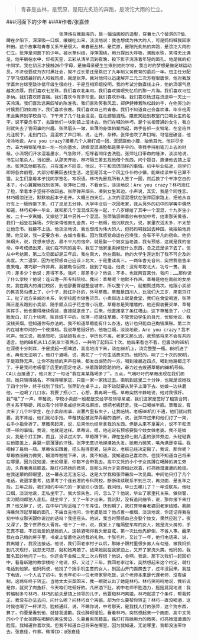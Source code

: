 > 青春是丛林，是荒原，是阳光炙热的奔跑，是滂沱大雨的伫立。

###河面下的少年
####作者/张嘉佳

						张萍烙在我脑海的，是一幅油画般的造型，穿着七八个破洞的T恤，蹲在夕阳下，深深吸一口烟，缓缓吐出来，淡淡地说：我也想成为伟大的人，可是妈妈喊我回家种田。这个故事和青春关系不是很大。青春是丛林，是荒原，是阳光炙热的奔跑，是滂沱大雨的伫立。张萍是河面下的少年。被水草纠结，浮萍围绕，用力探出头呼吸，满脸水珠，笑得无比满足。他平躺在水中，仰视天空，云彩从清早流到夜晚，投下影子洗涤着年轻的面孔。他是我的初中同学。我在初三才接触26个字母，是被母亲硬生生揪到她的学校，我当时的梦想是做足球运动员，不济也要成为农村黑社会，拗不过长辈还是跳进了九年制义务教育的最后一年。班主任分配了学习成绩最好的人和我同桌，就是张萍。我对他何以迅速解开二元二次方程很震惊，他对我放学直奔台球室敲诈低年级生很向往，于是互相弃暗投明，我的考试分数直线上升，他的流氓气息越发浓厚。我们喜欢七龙珠。我们喜欢北条司。我们喜欢猫眼失忆后的那一片海。我们喜欢马拉多纳。我们喜欢陈百强。我们喜欢今宵多珍重。我们喜欢乔峰。我们喜欢杨过在流浪中一天比一天冷清。我们喜欢远离四爷的陈淮秀。我们喜欢笑看风云，郑伊健捧着陈松龄的手，在他哭泣的时候我们泪如雨下。我们喜欢夜晚。我们喜欢自己的青春。我们不知道自己会喜欢谁。毕业班周末会集体到学校自习，下午来了几个社会混混，在走廊砸酒瓶，嬉皮笑脸到教室门口喊女生的名字，说不要念书了，去跟他们一块到镇上溜冰去。他们在喊的林巧，是个长相普通的女生，我立刻就失去了管闲事的兴趣。张萍眉头一皱，单薄的身体拍案而起，两手各抓一支钢笔，在全班目光注视下，走到门口。混混吹了声口哨，说，让开，杂种。张萍也吹了声口哨，可惜是破音，他冷冷地说，Are you crazy?接着几个人撕打成一团，混混踹他小腹，抽他耳光，他拼尽全力，奋力用钢笔甩出一坨一坨的墨水，转眼混混满脸都是黑乎乎的。等我手持削笔刀上去的时候，小流氓们汗水混着墨水，气急败坏，招呼着同伴去洗脸。张萍吐口带血的唾沫，淡淡地说，书生以笔杀人，当如是。从那天开始，林巧隔三差五找他借个东西，问个题目，邀请他去镇上溜冰。张萍其他都答应，只有溜冰不同意，他说，不干和流氓同样的事情。初中毕业临近，同学们即将各奔前程，大部分都要回去找生活。这里是苏北一个风尘仆仆的小镇，能继续读中专已算不错。女生们拿着本子找同学签名，写祝语。林巧先是找所有人签了一圈，然后换了个干净空白的本子，小心翼翼地找到张萍。张萍吐口烟，不看女生，淡淡地说：Are you crazy？林巧涨红了脸，举着本子坚持不收回去。张萍弹开烟头，凑到女生耳边，小声说，其实，我是个同性恋。林巧眼泪汪汪，默默收起本子走开。大概三四天后，上次的混混埋伏在张萍回家路上，把他从自行车上一板砖砸下来，打了足足五分钟。大学毕业后一次回老家，我从另外的初中同学嘴中偶然知道，林巧初中一毕业，就和那几个混混成天在一起，十八岁嫁给了其中一个混混，十九岁生小孩，二十一岁离婚，又嫁给了其中另外一个混混。张萍脑袋绑着纱布参加中考，结束那天黄昏，我们一起坐在操场。夕阳染得他面孔金黄，叼一根烟，他沉默良久，说，家里农活太多，不太想让他念书。我接不上话。他淡淡地说，我也想成为伟大的人，但妈妈喊我回去种田。我拍拍他肩膀，他又说，我一定要念书，去城市看看。因为我感觉命运在召唤我，会有不平凡的宿命。他扔掉烟头，说，我想来想去，最不平凡的宿命，就是娶一个妓女当老婆，我有预感，这就是我的宿命。中考成绩出来，我们在不同的高中。我忘了他家里卖掉些什么东西，总之还是读下去了。但从中考结束，第二次见面却是三年后。我在南大，他在南航。他的大学生涯达到了我不可企及的高度。大二退学，因为他预感自己应该上北大，于是重读高三。一两年杳无音讯，突然我宿舍半夜来电，凑巧那一阵非典，我被勒令回校，接到了电话。他说：没有考取北大，功亏一篑。我问：差多少？他说：差得不多。我问：那差多少？他说：不多，也就两百来分。我问：……那你读了什么学校？他说：连云港一所专科院校。我问：草莓呢？他默不作声。草莓是他在南航的女朋友。我在南大的浦口校区，到他那要穿越整座城市，所以整个大一，就相聚过两次。他跟小卖部的售货员勾搭上了，小个子，脸红扑扑的，外号草莓。草莓是四川人，比我们大三岁，来南京打工，扯了远方亲戚的关系，到学校超市做售货员。小卖部边上就是食堂，我们在食堂喝酒，张萍隔三差五跑到小卖部，随手顺点瓜子花生等小玩意。草莓总是笑嘻嘻的，他还假装要买单，草莓挥挥手，他也懒得继续假装，直接就拿走了。后来，他直接拿了条红塔山，这下草莓急了，小红脸发白，好几十块呢，账目填不平的。张萍一把搂住草莓，不管旁边学生的目光，忧郁地说，我没钱买烟，但知道你有办法的。我不知道草莓能有什么办法，估计也只能自己掏钱填账。第二次约在城市中间的一个夜排档。我说草莓挺好的，他吸口烟，淡淡地说，Are you crazy？我不吭声。他又说，我感觉吧，这姑娘有点土，学历也不高，老家又那么远，我预感将来不会有共同语言。他的BB机从11点到后半夜两点，一共响了起码三十次。他后来看也不看，但震动的BB机在深夜十分刺耳，于是提起一瓶啤酒，高高地浇下来，浇在BB机上，浇完整整一瓶。BB机进了水，再也无法响了。他打个酒嗝，说，我花了一个月生活费买的。他妈的。响了三十次的BB机，于是寂静无声。让你不耐烦的声声召唤，都发自弱势的一方。喝到凌晨近四点，喝到他路都走不了。于是我问老板借了店里的固定电话，扶着踉踉跄跄的他，奋力过去拨通草莓的BB机号码。CALL台接通了，他只发了一句话“我在某某路喝多了”。五点，气喘吁吁的草莓出现在我们面前。她只晓得路名，不晓得哪家店，只能一家一家找过去。南航到这里二十分钟，也就是说她找了四十分钟，终于找到了我们。张萍趴在桌子上，动不动就要从凳子上滑下去。姑娘一边扶着他，一边喝了几口水。我要了瓶小二，心想，我再喝一瓶。草莓突然平静地说，他对我很好。我“哦”了一声。草莓说，学校小卖部一般都是交给学校领导亲戚，我们这家是签好了租赁合同，但关系不够硬，所以有个领导亲戚经常来找麻烦，想把老板赶走。我一口喝掉半瓶。草莓说，有次来了几个坏学生，在小卖部闹事，说薯片里有虫子，让我赔钱。老板BB机打不通，他们就问我要。我不肯给，他们就动手抢。草莓扶起被张萍弄翻的酒杯，说，张萍冲过来和他们打了一架，右手小指骨折了。草莓笑起来，说，后来他也经常拿我的东西，但是从来不拿薯片，说不干和流氓一样的事情。我说，他就是这样。草莓说，嗯，他还说有预感要娶个妓女做老婆。我不是妓女，我是个打工妹，而且，没读过大学。草莓蹲下来，蹲在坐得七倒八歪的张萍旁边，头轻轻靠在他膝盖上，鼻翼一层薄薄的汗珠。张萍无意识地摸摸她头发，她用力微笑，嘴角满是幸福。我喝掉了最后一瓶。草莓依旧蹲着，把头贴得更紧，轻声说，老板已经决定搬了。我说，那你呢？草莓依旧用力微笑，眼泪哗啦啦下来，说，我不知道。我知道自己喜欢你。但我不知道自己将来在哪里。因为我知道，无论哪里，你都不会带我去。高中文凭的小个子女孩蹲在喝醉的男生旁边，头靠着男孩膝盖。路灯打亮她的微笑，是那么用力才变得如此欢喜，打亮她湿漉漉的脸庞。在我迷蒙的醉眼里，这一幕永远无法忘记。这是大学我和张萍最后一次见面。中间他只打了几个电话，说退学重考，结果考了个连云港的专科院校。断断续续联系不到三次，再见面，是五年之后。五年之后，我们相约中华门的一家破烂小饭馆。我问他，毕业去哪儿了？一年没联系。他吐口烟，淡淡地说，走私坐牢了。我大惊失色，问，怎么了？他说，毕业了家里托关系，做狱警，实习期间帮犯人走私，就坐牢了，关了一年才出来。我沉默，没有追问细节，说，那你接下来打算？他又醉了，说，在中华门附近租了个车库住，快到期了，我打算带着老婆回老家结婚。我脑海蓦然浮起草莓的面孔，不由自主地问，你老婆是谁？他点着一根烟，淡淡地说，你还记得我在初中毕业那天跟你说过的话吗？我摇摇头。他说，我当时预感自己会娶个妓女，果然应验了。夜又深了，整个世界夜入膏肓。他干了一杯，说，我爱上了租隔壁车库的女人，她是洗头房的，手艺真不错，不过我爱的是她的人。这顿酒喝得我头晕目眩，第一次比他先醉倒，不省人事。醒来我在自己租的房子里，书桌上留着他送给我的礼物，十张毛片。又过了一年，他打电话来，说，我离婚了。我没法接话。他说，我们回老家村子以后，那婊子跟村里很多男人有勾搭，被我妈抓到几次现行，我忍无可忍，就和她离婚了。结果她就在我家边上，又开了家洗头房。他妈的。我莫名其妙地问了一句，你还会不会解二元二次方程组？他说，会啊。我说，那下次我们一起回初中，看看新建的教学楼吧？他说，好。又过了三年，我回老家过年，突然想起来这个约定，就打电话到他家。他妈妈说，他找了个搞手机生意的女人，到昆山开门面房去了，过年没回来。我挂下电话，一个人去了初中。到当年初中一位老师家里吃饭，这个老师本来是代课老师，没有编制，这两年终于转正。当他太太买菜回来，我一眼就认出了她是林巧。林巧笑呵呵地说，我听说是你，就买了肉鱼虾，今天咱们吃顿好的。几杯酒下肚，初中老师不胜酒力，摇摇晃晃地说：我转编制多亏林巧，林巧的前夫是镇上领导的儿子，他要和林巧离婚，林巧就提了个条件，帮我转正。我没有办法去问，问什么呢？问林巧自个离婚，却为什么要帮你转正？林巧一直没喝酒，这时候也喝了一杯洋河，脸颊通红，说，不瞒你说，中考那天，是我找人打的张萍，这个狗东西，算了，你要是看到他，就替我道歉。我也醉眼惺忪，看着林巧，突然想起来一个画面，高中文凭的小个子女孩蹲在喝醉的男生旁边，头靠着男孩膝盖。路灯打亮她用力的微笑，打亮她湿漉漉的脸庞。我知道你喜欢我。但我不知道自己将来在哪里。因为我知道，无论哪里，我都没法带你去。张嘉佳，作家。微博ID：@张嘉佳 